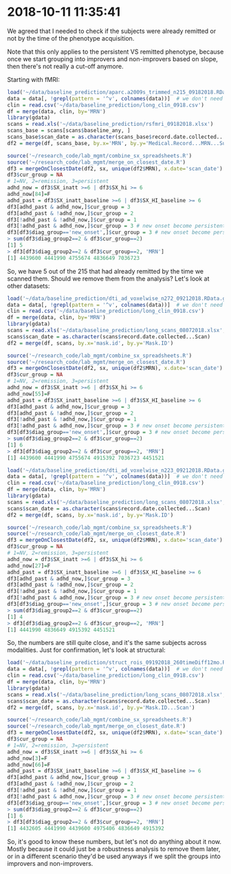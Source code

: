# 2018-10-11 11:35:41

We agreed that I needed to check if the subjects were already remitted or not by
the time of the phenotype acquisition. 

Note that this only applies to the persistent VS remitted phenotype, because
once we start grouping into improvers and non-improvers based on slope, then
there's not really a cut-off anymore.

Starting with fMRI:

```r
load('~/data/baseline_prediction/aparc.a2009s_trimmed_n215_09182018.RData.gz')
data = data[, !grepl(pattern = '^v', colnames(data))]  # we don't need the actual data
clin = read.csv('~/data/baseline_prediction/long_clin_0918.csv')
df = merge(data, clin, by='MRN')
library(gdata)
scans = read.xls('~/data/baseline_prediction/rsfmri_09182018.xlsx')
scans_base = scans[scans$baseline_any, ]
scans_base$scan_date = as.character(scans_base$record.date.collected...Scan)
df2 = merge(df, scans_base, by.x='MRN', by.y='Medical.Record...MRN...Subjects')

source('~/research_code/lab_mgmt/combine_sx_spreadsheets.R')
source('~/research_code/lab_mgmt/merge_on_closest_date.R')
df3 = mergeOnClosestDate(df2, sx, unique(df2$MRN), x.date='scan_date')
df3$cur_group = NA
# 1=NV, 2=remission, 3=persistent
adhd_now = df3$SX_inatt >=6 | df3$SX_hi >= 6
adhd_now[84]=F
adhd_past = df3$SX_inatt_baseline >=6 | df3$SX_HI_baseline >= 6
df3[adhd_past & adhd_now,]$cur_group = 3
df3[adhd_past & !adhd_now,]$cur_group = 2
df3[!adhd_past & !adhd_now,]$cur_group = 1
df3[!adhd_past & adhd_now,]$cur_group = 3 # new onset become persistent
df3[df3$diag_group=='new_onset',]$cur_group = 3 # new onset become persistent
> sum(df3$diag_group2==2 & df3$cur_group==2)
[1] 5
> df3[df3$diag_group2==2 & df3$cur_group==2, 'MRN']
[1] 4439600 4441990 4755674 4836649 7036723
```

So, we have 5 out of the 215 that had already remitted by the time we scanned
them. Should we remove them from the analysis? Let's look at other datasets:

```r
load('~/data/baseline_prediction/dti_ad_voxelwise_n272_09212018.RData.gz')
data = data[, !grepl(pattern = '^v', colnames(data))]  # we don't need the actual data
clin = read.csv('~/data/baseline_prediction/long_clin_0918.csv')
df = merge(data, clin, by='MRN')
library(gdata)
scans = read.xls('~/data/baseline_prediction/long_scans_08072018.xlsx', 'dti')
scans$scan_date = as.character(scans$record.date.collected...Scan)
df2 = merge(df, scans, by.x='mask.id', by.y='Mask.ID')

source('~/research_code/lab_mgmt/combine_sx_spreadsheets.R')
source('~/research_code/lab_mgmt/merge_on_closest_date.R')
df3 = mergeOnClosestDate(df2, sx, unique(df2$MRN), x.date='scan_date')
df3$cur_group = NA
# 1=NV, 2=remission, 3=persistent
adhd_now = df3$SX_inatt >=6 | df3$SX_hi >= 6
adhd_now[55]=F
adhd_past = df3$SX_inatt_baseline >=6 | df3$SX_HI_baseline >= 6
df3[adhd_past & adhd_now,]$cur_group = 3
df3[adhd_past & !adhd_now,]$cur_group = 2
df3[!adhd_past & !adhd_now,]$cur_group = 1
df3[!adhd_past & adhd_now,]$cur_group = 3 # new onset become persistent
df3[df3$diag_group=='new_onset',]$cur_group = 3 # new onset become persistent
> sum(df3$diag_group2==2 & df3$cur_group==2)
[1] 6
> df3[df3$diag_group2==2 & df3$cur_group==2, 'MRN']
[1] 4439600 4441990 4755674 4915392 7036723 4451521
```

```r
load('~/data/baseline_prediction/dti_ad_voxelwise_n223_09212018.RData.gz')
data = data[, !grepl(pattern = '^v', colnames(data))]  # we don't need the actual data
clin = read.csv('~/data/baseline_prediction/long_clin_0918.csv')
df = merge(data, clin, by='MRN')
library(gdata)
scans = read.xls('~/data/baseline_prediction/long_scans_08072018.xlsx', 'dti')
scans$scan_date = as.character(scans$record.date.collected...Scan)
df2 = merge(df, scans, by.x='mask.id', by.y='Mask.ID')

source('~/research_code/lab_mgmt/combine_sx_spreadsheets.R')
source('~/research_code/lab_mgmt/merge_on_closest_date.R')
df3 = mergeOnClosestDate(df2, sx, unique(df2$MRN), x.date='scan_date')
df3$cur_group = NA
# 1=NV, 2=remission, 3=persistent
adhd_now = df3$SX_inatt >=6 | df3$SX_hi >= 6
adhd_now[27]=F
adhd_past = df3$SX_inatt_baseline >=6 | df3$SX_HI_baseline >= 6
df3[adhd_past & adhd_now,]$cur_group = 3
df3[adhd_past & !adhd_now,]$cur_group = 2
df3[!adhd_past & !adhd_now,]$cur_group = 1
df3[!adhd_past & adhd_now,]$cur_group = 3 # new onset become persistent
df3[df3$diag_group=='new_onset',]$cur_group = 3 # new onset become persistent
> sum(df3$diag_group2==2 & df3$cur_group==2)
[1] 4
> df3[df3$diag_group2==2 & df3$cur_group==2, 'MRN']
[1] 4441990 4836649 4915392 4451521
```

So, the numbers are still quite close, and it's the same subjects across
modalities. Just for confirmation, let's look at structural:

```r
load('~/data/baseline_prediction/struct_rois_09192018_260timeDiff12mo.RData.gz')
data = data[, !grepl(pattern = '^v', colnames(data))]  # we don't need the actual data
clin = read.csv('~/data/baseline_prediction/long_clin_0918.csv')
df = merge(data, clin, by='MRN')
library(gdata)
scans = read.xls('~/data/baseline_prediction/long_scans_08072018.xlsx', 'mprage')
scans$scan_date = as.character(scans$record.date.collected...Scan)
df2 = merge(df, scans, by.x='mask.id', by.y='Mask.ID...Scan')

source('~/research_code/lab_mgmt/combine_sx_spreadsheets.R')
source('~/research_code/lab_mgmt/merge_on_closest_date.R')
df3 = mergeOnClosestDate(df2, sx, unique(df2$MRN), x.date='scan_date')
df3$cur_group = NA
# 1=NV, 2=remission, 3=persistent
adhd_now = df3$SX_inatt >=6 | df3$SX_hi >= 6
adhd_now[3]=F
adhd_now[66]=F
adhd_past = df3$SX_inatt_baseline >=6 | df3$SX_HI_baseline >= 6
df3[adhd_past & adhd_now,]$cur_group = 3
df3[adhd_past & !adhd_now,]$cur_group = 2
df3[!adhd_past & !adhd_now,]$cur_group = 1
df3[!adhd_past & adhd_now,]$cur_group = 3 # new onset become persistent
df3[df3$diag_group=='new_onset',]$cur_group = 3 # new onset become persistent
> sum(df3$diag_group2==2 & df3$cur_group==2)
[1] 6
> df3[df3$diag_group2==2 & df3$cur_group==2, 'MRN']
[1] 4432605 4441990 4439600 4975406 4836649 4915392
```

So, it's good to know these numbers, but let's not do anything about it now.
Mostly because it could just be a robustness analysis to remove them later, or
in a different scenario they'd be used anyways if we split the groups into
improvers and non-improvers.